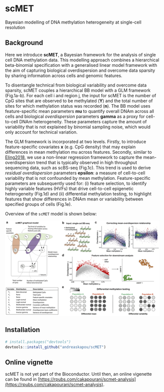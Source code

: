 # scMET
Bayesian modelling of DNA methylation heterogeneity at single-cell resolution

## Background
Here we introduce __scMET__, a Bayesian framework for the analysis of single cell DNA methylation data. This modelling approach combines a hierarchical beta-binomial specification with a generalised linear model framework with the aim of capturing biological overdispersion and overcome data sparsity by sharing information across cells and genomic features.

To disentangle technical from biological variability and overcome data sparsity, scMET couples a hierarchical BB model with a GLM framework (Fig.1a-b). For each cell i and region j, the input for scMET is the number of CpG sites that are observed to be methylated (__Y__) and the total number of sites for which methylation status was recorded (__n__). The BB model uses feature-specific mean parameters __mu__ to quantify overall DNAm across all cells and biological _overdispersion_ parameters __gamma__ as a proxy for cell-to-cell DNAm heterogeneity. These parameters capture the amount of variability that is not explained by binomial sampling noise, which would only account for technical variation.

The GLM framework is incorporated at two levels. Firstly, to introduce feature-specific covariates __x__ (e.g. CpG density) that may explain differences in mean methylation mu across features. Secondly, similar to [Eling2018](https://pubmed.ncbi.nlm.nih.gov/30172840/), we use a non-linear regression framework to capture the mean-overdispersion trend that is typically observed in high throughput sequencing data, such as scBS-seq (Fig.1c). This trend is used to derive _residual overdispersion_ parameters __epsilon__: a measure of cell-to-cell variability that is not confounded by mean methylation. Feature-specific parameters are subsequently used for: (i) feature selection, to identify highly variable features (HVFs) that drive cell-to-cell epigenetic heterogeneity (Fig.1d) and (ii) differential methylation testing, to highlight features that show differences in DNAm mean or variability between specified groups of cells (Fig.1e). 

Overview of the `scMET` model is shown below:

![](inst/figures/scmet-motivation.png)

## Installation
```R
# install.packages("devtools")
devtools::install_github("andreaskapou/scMET")
```

## Online vignette
scMET is not yet part of the Bioconductor. Until then, an online vigenette can be found in
[https://rpubs.com/cakapourani/scmet-analysis](https://rpubs.com/cakapourani/scmet-analysis).




